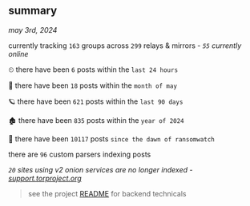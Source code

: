 
## summary
_may 3rd, 2024_

currently tracking `163` groups across `299` relays & mirrors - _`55` currently online_

⏲ there have been `6` posts within the `last 24 hours`

🦈 there have been `18` posts within the `month of may`

🪐 there have been `621` posts within the `last 90 days`

🏚 there have been `835` posts within the `year of 2024`

🦕 there have been `10117` posts `since the dawn of ransomwatch`

there are `96` custom parsers indexing posts

_`20` sites using v2 onion services are no longer indexed - [support.torproject.org](https://support.torproject.org/onionservices/v2-deprecation/)_

> see the project [README](https://github.com/joshhighet/ransomwatch#ransomwatch--) for backend technicals
